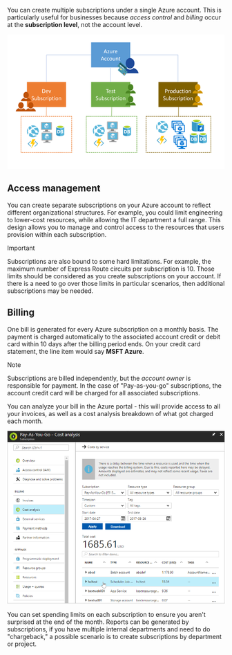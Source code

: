 You can create multiple subscriptions under a single Azure account. This is particularly useful for businesses because _access control_ and _billing_ occur at the **subscription level**, not the account level.

![Conceptual image showing a single account with multiple subscriptions](../media/3-accounts-and-subscriptions.png)

## Access management

You can create separate subscriptions on your Azure account to reflect different organizational structures. For example, you could limit engineering to lower-cost resources, while allowing the IT department a full range. This design allows you to manage and control access to the resources that users provision within each subscription.

> [!IMPORTANT]
> Subscriptions are also bound to some hard limitations. For example, the maximum number of Express Route circuits per subscription is 10. Those limits should be considered as you create subscriptions on your account. If there is a need to go over those limits in particular scenarios, then additional subscriptions may be needed.

## Billing

One bill is generated for every Azure subscription on a monthly basis. The payment is charged automatically to the associated account credit or debit card within 10 days after the billing period ends. On your credit card statement, the line item would say **MSFT Azure**. 

> [!NOTE]
> Subscriptions are billed independently, but the _account owner_ is responsible for payment. In the case of "Pay-as-you-go" subscriptions, the account credit card will be charged for all associated subscriptions.

You can analyze your bill in the Azure portal - this will provide access to all your invoices, as well as a cost analysis breakdown of what got charged each month.

![Image showing the cost analysis section of the Azure portal for a subscription billing period](../media/3-understand-your-bill.png)

You can set spending limits on each subscription to ensure you aren't surprised at the end of the month. Reports can be generated by subscriptions, if you have multiple internal departments and need to do "chargeback," a possible scenario is to create subscriptions by department or project.